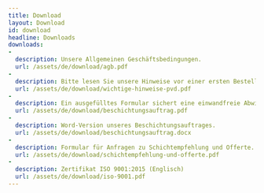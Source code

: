 ```yaml
---
title: Download
layout: Download
id: download
headline: Downloads
downloads:
-
  description: Unsere Allgemeinen Geschäftsbedingungen.
  url: /assets/de/download/agb.pdf
-
  description: Bitte lesen Sie unsere Hinweise vor einer ersten Bestellung sorgfältig durch.
  url: /assets/de/download/wichtige-hinweise-pvd.pdf
-
  description: Ein ausgefülltes Formular sichert eine einwandfreie Abwicklung Ihres Beschichtungsauftrages.
  url: /assets/de/download/beschichtungsauftrag.pdf
-
  description: Word-Version unseres Beschichtungsauftrages.
  url: /assets/de/download/beschichtungsauftrag.docx
-
  description: Formular für Anfragen zu Schichtempfehlung und Offerte.
  url: /assets/de/download/schichtempfehlung-und-offerte.pdf
-
  description: Zertifikat ISO 9001:2015 (Englisch)
  url: /assets/de/download/iso-9001.pdf
---
```

